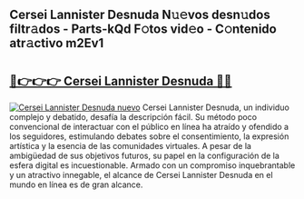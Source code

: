 ## Cersei Lannister Desnuda N𝚞𝚎vos desn𝚞dos filtr𝚊dos - Parts-kQd F𝚘tos vid𝚎o - C𝚘ntenido atr𝚊ctivo m2Ev1

# <h2><a href="http://mb628w0.tromn.icu/?c=Cersei+Lannister+Desnuda">🔗👉👉👉 Cersei Lannister Desnuda 🔗🔗</a></h2>

[![Cersei Lannister Desnuda nuevo](https://i.imgur.com/pEAQMta.gif)](http://mb628w0.tromn.icu/?c=Cersei+Lannister+Desnuda)
Cersei Lannister Desnuda, un individuo complejo y debatido, desafía la descripción fácil. Su método poco convencional de interactuar con el público en línea ha atraído y ofendido a los seguidores, estimulando debates sobre el consentimiento, la expresión artística y la esencia de las comunidades virtuales. A pesar de la ambigüedad de sus objetivos futuros, su papel en la configuración de la esfera digital es incuestionable. Armado con un compromiso inquebrantable y un atractivo innegable, el alcance de Cersei Lannister Desnuda en el mundo en línea es de gran alcance.
